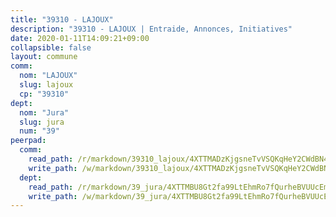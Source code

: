 ```yaml
---
title: "39310 - LAJOUX"
description: "39310 - LAJOUX | Entraide, Annonces, Initiatives"
date: 2020-01-11T14:09:21+09:00
collapsible: false
layout: commune
comm:
  nom: "LAJOUX"
  slug: lajoux
  cp: "39310"
dept:
  nom: "Jura"
  slug: jura
  num: "39"
peerpad:
  comm:
    read_path: /r/markdown/39310_lajoux/4XTTMADzKjgsneTvVSQKqHeY2CWdBN4cRuA8VNpG9vj38zee9
    write_path: /w/markdown/39310_lajoux/4XTTMADzKjgsneTvVSQKqHeY2CWdBN4cRuA8VNpG9vj38zee9-K3TgTrAurS7qL44KTR8W81N4TGwU9oFzbcitSQdAD7ce5eRwvcZ6qJiTQy6rYbZby3nL792hZUzGUaAa38vPAk5qKiLCyzq7cJMQt6j48wcoZLdM87mbyqvS1C2u4YZat66UABSm
  dept:
    read_path: /r/markdown/39_jura/4XTTMBU8Gt2fa99LtEhmRo7fQurheBVUUcEmcUcrj82YN8mg7
    write_path: /w/markdown/39_jura/4XTTMBU8Gt2fa99LtEhmRo7fQurheBVUUcEmcUcrj82YN8mg7-K3TgTcNZmu4vnNMaCfgcL8UVTLrMMzc995tkrcbQnJrz2QJUTFFzY77q7ECMK21XeFnonjpMWqFzgVngXjdq8HzYe3HRbuYXbvX8ofWBv48UvWuvbrbp8aQGQQcfezWASxj7orH1
---
```


